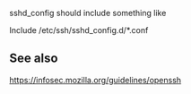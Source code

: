 sshd_config should include something like

Include /etc/ssh/sshd_config.d/*.conf

## See also

https://infosec.mozilla.org/guidelines/openssh
